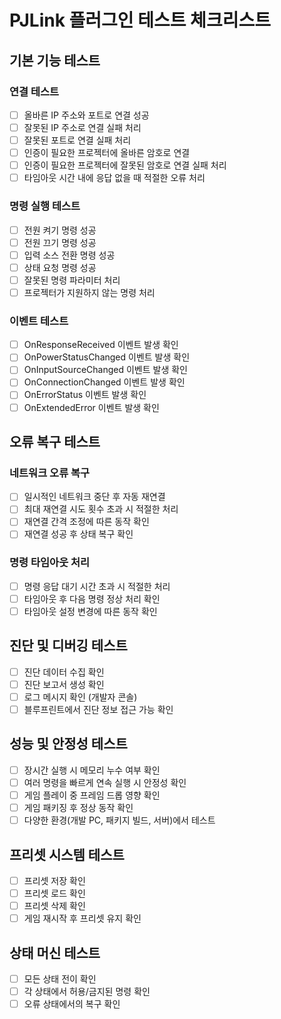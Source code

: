 # PJLink 플러그인 테스트 체크리스트

## 기본 기능 테스트

### 연결 테스트
- [ ] 올바른 IP 주소와 포트로 연결 성공
- [ ] 잘못된 IP 주소로 연결 실패 처리
- [ ] 잘못된 포트로 연결 실패 처리
- [ ] 인증이 필요한 프로젝터에 올바른 암호로 연결
- [ ] 인증이 필요한 프로젝터에 잘못된 암호로 연결 실패 처리
- [ ] 타임아웃 시간 내에 응답 없을 때 적절한 오류 처리

### 명령 실행 테스트
- [ ] 전원 켜기 명령 성공
- [ ] 전원 끄기 명령 성공
- [ ] 입력 소스 전환 명령 성공
- [ ] 상태 요청 명령 성공
- [ ] 잘못된 명령 파라미터 처리
- [ ] 프로젝터가 지원하지 않는 명령 처리

### 이벤트 테스트
- [ ] OnResponseReceived 이벤트 발생 확인
- [ ] OnPowerStatusChanged 이벤트 발생 확인
- [ ] OnInputSourceChanged 이벤트 발생 확인
- [ ] OnConnectionChanged 이벤트 발생 확인
- [ ] OnErrorStatus 이벤트 발생 확인
- [ ] OnExtendedError 이벤트 발생 확인

## 오류 복구 테스트

### 네트워크 오류 복구
- [ ] 일시적인 네트워크 중단 후 자동 재연결
- [ ] 최대 재연결 시도 횟수 초과 시 적절한 처리
- [ ] 재연결 간격 조정에 따른 동작 확인
- [ ] 재연결 성공 후 상태 복구 확인

### 명령 타임아웃 처리
- [ ] 명령 응답 대기 시간 초과 시 적절한 처리
- [ ] 타임아웃 후 다음 명령 정상 처리 확인
- [ ] 타임아웃 설정 변경에 따른 동작 확인

## 진단 및 디버깅 테스트
- [ ] 진단 데이터 수집 확인
- [ ] 진단 보고서 생성 확인
- [ ] 로그 메시지 확인 (개발자 콘솔)
- [ ] 블루프린트에서 진단 정보 접근 가능 확인

## 성능 및 안정성 테스트
- [ ] 장시간 실행 시 메모리 누수 여부 확인
- [ ] 여러 명령을 빠르게 연속 실행 시 안정성 확인
- [ ] 게임 플레이 중 프레임 드롭 영향 확인
- [ ] 게임 패키징 후 정상 동작 확인
- [ ] 다양한 환경(개발 PC, 패키지 빌드, 서버)에서 테스트

## 프리셋 시스템 테스트
- [ ] 프리셋 저장 확인
- [ ] 프리셋 로드 확인
- [ ] 프리셋 삭제 확인
- [ ] 게임 재시작 후 프리셋 유지 확인

## 상태 머신 테스트
- [ ] 모든 상태 전이 확인
- [ ] 각 상태에서 허용/금지된 명령 확인
- [ ] 오류 상태에서의 복구 확인